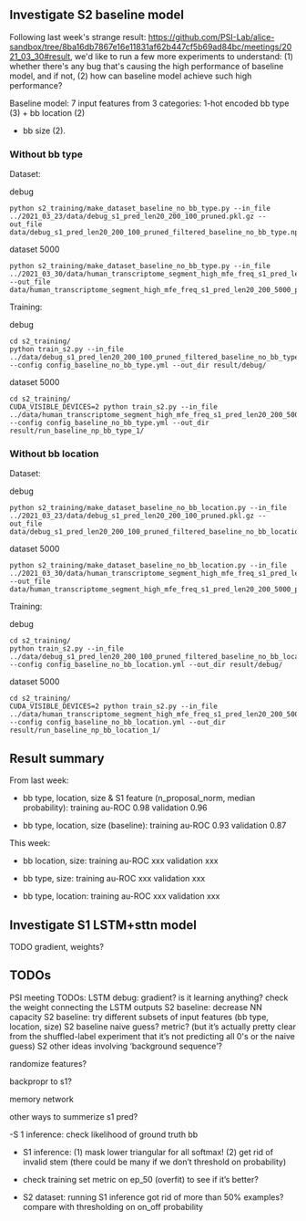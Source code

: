 
## Investigate S2 baseline model

Following last week's strange result: https://github.com/PSI-Lab/alice-sandbox/tree/8ba16db7867e16e11831af62b447cf5b69ad84bc/meetings/2021_03_30#result,
we'd like to run a few more experiments to understand:
(1) whether there's any bug that's causing the high performance of baseline model,
and if not, (2) how can baseline model achieve such high performance?

Baseline model: 7 input features from 3 categories:
1-hot encoded bb type (3) + bb location (2)
+ bb size (2).

### Without bb type

Dataset:

debug

```
python s2_training/make_dataset_baseline_no_bb_type.py --in_file ../2021_03_23/data/debug_s1_pred_len20_200_100_pruned.pkl.gz --out_file data/debug_s1_pred_len20_200_100_pruned_filtered_baseline_no_bb_type.npz
```

dataset 5000


```
python s2_training/make_dataset_baseline_no_bb_type.py --in_file ../2021_03_30/data/human_transcriptome_segment_high_mfe_freq_s1_pred_len20_200_5000_pruned.pkl.gz --out_file data/human_transcriptome_segment_high_mfe_freq_s1_pred_len20_200_5000_pruned_baseline_no_bb_type.npz
```


Training:

debug

```
cd s2_training/
python train_s2.py --in_file ../data/debug_s1_pred_len20_200_100_pruned_filtered_baseline_no_bb_type.npz --config config_baseline_no_bb_type.yml --out_dir result/debug/
```

dataset 5000

```
cd s2_training/
CUDA_VISIBLE_DEVICES=2 python train_s2.py --in_file ../data/human_transcriptome_segment_high_mfe_freq_s1_pred_len20_200_5000_pruned_baseline_no_bb_type.npz --config config_baseline_no_bb_type.yml --out_dir result/run_baseline_np_bb_type_1/
```

### Without bb location

Dataset:

debug

```
python s2_training/make_dataset_baseline_no_bb_location.py --in_file ../2021_03_23/data/debug_s1_pred_len20_200_100_pruned.pkl.gz --out_file data/debug_s1_pred_len20_200_100_pruned_filtered_baseline_no_bb_location.npz
```

dataset 5000

```
python s2_training/make_dataset_baseline_no_bb_location.py --in_file ../2021_03_30/data/human_transcriptome_segment_high_mfe_freq_s1_pred_len20_200_5000_pruned.pkl.gz --out_file data/human_transcriptome_segment_high_mfe_freq_s1_pred_len20_200_5000_pruned_baseline_no_bb_location.npz
```


Training:

debug

```
cd s2_training/
python train_s2.py --in_file ../data/debug_s1_pred_len20_200_100_pruned_filtered_baseline_no_bb_location.npz --config config_baseline_no_bb_location.yml --out_dir result/debug/
```

dataset 5000

```
cd s2_training/
CUDA_VISIBLE_DEVICES=2 python train_s2.py --in_file ../data/human_transcriptome_segment_high_mfe_freq_s1_pred_len20_200_5000_pruned_baseline_no_bb_location.npz --config config_baseline_no_bb_location.yml --out_dir result/run_baseline_np_bb_location_1/
```



## Result summary

From last week:

- bb type, location, size & S1 feature (n_proposal_norm, median probability): training au-ROC 0.98 validation 0.96

- bb type, location, size (baseline): training au-ROC 0.93 validation 0.87

This week:

- bb location, size: training au-ROC xxx validation xxx

- bb type, size: training au-ROC xxx validation xxx

- bb type, location: training au-ROC xxx validation xxx


## Investigate S1 LSTM+sttn model

 TODO gradient, weights?



## TODOs

PSI meeting TODOs:
LSTM debug: gradient? is it learning anything? check the weight connecting the LSTM outputs
S2 baseline: decrease NN capacity
S2 baseline: try different subsets of input features (bb type, location, size)
S2 baseline naive guess? metric? (but it’s actually pretty clear from the shuffled-label experiment that it’s not predicting all 0's or the naive guess)
S2 other ideas involving ‘background sequence’?

randomize features?

backpropr to s1?

memory network

other ways to summerize s1 pred?


-S 1 inference: check likelihood of ground truth bb


- S1 inference: (1) mask lower triangular for all softmax! (2) get rid of invalid stem (there could be many if we don’t threshold on probability)

- check training set metric on ep_50 (overfit) to see if it’s better?

- S2 dataset: running S1 inference got rid of more than 50% examples? compare with thresholding on on_off probability



